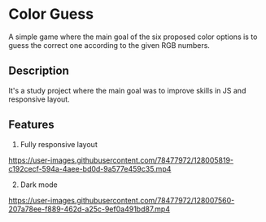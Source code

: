 



<h1>Color Guess</h1>

A simple game where the main goal of the six proposed color options is to guess the correct one according to the given RGB numbers.

<h2>Description</h2>

It's a study project where the main goal was to improve skills in JS and responsive layout.

<h2>Features</h2>

1. Fully responsive layout

https://user-images.githubusercontent.com/78477972/128005819-c192cecf-594a-4aee-bd0d-9a577e459c35.mp4

2. Dark mode

https://user-images.githubusercontent.com/78477972/128007560-207a78ee-f889-462d-a25c-9ef0a491bd87.mp4
